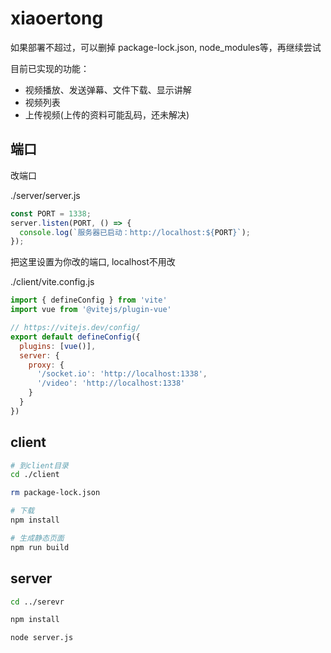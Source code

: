 # xiaoertong

如果部署不超过，可以删掉 package-lock.json, node_modules等，再继续尝试

目前已实现的功能：
- 视频播放、发送弹幕、文件下载、显示讲解
- 视频列表
- 上传视频(上传的资料可能乱码，还未解决)


## 端口

改端口

./server/server.js
```js
const PORT = 1338;
server.listen(PORT, () => {
  console.log(`服务器已启动：http://localhost:${PORT}`);
});
```

把这里设置为你改的端口, localhost不用改

./client/vite.config.js
```js
import { defineConfig } from 'vite'
import vue from '@vitejs/plugin-vue'

// https://vitejs.dev/config/
export default defineConfig({
  plugins: [vue()],
  server: {
    proxy: {
      '/socket.io': 'http://localhost:1338',
      '/video': 'http://localhost:1338'
    }
  }
})

```

## client

```sh
# 到client目录
cd ./client

rm package-lock.json

# 下载
npm install

# 生成静态页面
npm run build
```

## server

```sh
cd ../serevr

npm install 

node server.js
```